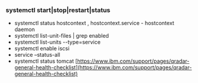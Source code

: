 ### systemctl start|stop|restart|status <service name>

- systemctl status hostcontext , hostcontext.service - hostcontext daemon
- systemctl list-unit-files | grep enabled
- systemctl list-units --type=service
- systemctl enable iscsi
- service –status-all
- systemctl status tomcat
 [https://www.ibm.com/support/pages/qradar-general-health-checklist](https://www.ibm.com/support/pages/qradar-general-health-checklist)
